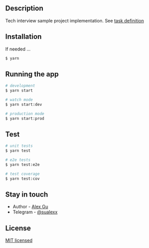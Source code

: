 ## Description

Tech interview sample project implementation. See [task definition](#1)

## Installation

If needed ...

```bash
$ yarn
```

## Running the app

```bash
# development
$ yarn start

# watch mode
$ yarn start:dev

# production mode
$ yarn start:prod
```

## Test

```bash
# unit tests
$ yarn test

# e2e tests
$ yarn test:e2e

# test coverage
$ yarn test:cov
```

## Stay in touch

- Author - [Alex Gu](https://github.com/sualex)
- Telegram - [@sualexx](https://telegram.me/sualexx)

## License

  [MIT licensed](LICENSE)
